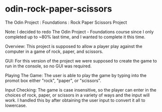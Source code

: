 # odin-rock-paper-scissors
The Odin Project : Foundations : Rock Paper Scissors Project

Note: I decided to redo The Odin Project - Foundations course since I only completed up to ~80% last time, and I wanted to complete it this time.

Overview: This project is supposed to allow a player play against the computer in a game of rock, paper, and scissors. 

GUI:
For this version of the project we were supposed to create the game to run in the console, so no GUI was required.

Playing The Game: 
The user is able to play the game by typing into the promot box either "rock", "paper", or "scissors". 

Input Checking: 
The game is case insensitive, so the player can enter in the choices of rock, paper, or scissors in a variety of ways and the input will work.
I handled this by after obtaining the user input to convert it all to lowercase.
